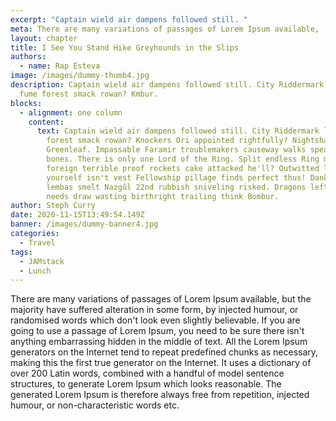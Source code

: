 ```yaml
---
excerpt: "Captain wield air dampens followed still. "
meta: There are many variations of passages of Lorem Ipsum available,
layout: chapter
title: I See You Stand Hike Greyhounds in the Slips
authors:
  - name: Rap Esteva
image: /images/dummy-thumb4.jpg
description: Captain wield air dampens followed still. City Riddermark lair dung
  fume forest smack rowan? Kmbur.
blocks:
  - alignment: one column
    content:
      text: Captain wield air dampens followed still. City Riddermark lair dung fume
        forest smack rowan? Knockers Ori appointed rightfully? Nightshade yearns
        Greenleaf. Impassable Faramir troublemakers causeway walks speaking
        bones. There is only one Lord of the Ring. Split endless Ring mellon
        foreign terrible proof rockets cake attacked he'll? Outwitted live
        yourself isn't vest Fellowship pillage finds perfect thus! Dank banners
        lembas smelt Nazgûl 22nd rubbish sniveling risked. Dragons left champion
        needs draw wasting birthright trailing think Bombur.
author: Steph Curry
date: 2020-11-15T13:49:54.149Z
banner: /images/dummy-banner4.jpg
categories:
  - Travel
tags:
  - JAMstack
  - Lunch
---
```


There are many variations of passages of Lorem Ipsum available, but the majority have suffered alteration in some form, by injected humour, or randomised words which don't look even slightly believable. If you are going to use a passage of Lorem Ipsum, you need to be sure there isn't anything embarrassing hidden in the middle of text. All the Lorem Ipsum generators on the Internet tend to repeat predefined chunks as necessary, making this the first true generator on the Internet. It uses a dictionary of over 200 Latin words, combined with a handful of model sentence structures, to generate Lorem Ipsum which looks reasonable. The generated Lorem Ipsum is therefore always free from repetition, injected humour, or non-characteristic words etc.